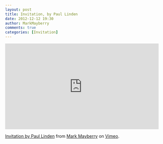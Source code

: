 ```yaml
---
layout: post
title: Invitation, by Paul Linden
date: 2012-12-12 19:30
author: MarkMayberry
comments: true
categories: [Invitation]
---
```

<iframe src="http://player.vimeo.com/video/56263443" width="500" height="281" frameborder="0" webkitAllowFullScreen mozallowfullscreen allowFullScreen></iframe> <p><a href="http://vimeo.com/56263443">Invitation by Paul Linden</a> from <a href="http://vimeo.com/ascoc">Mark Mayberry</a> on <a href="http://vimeo.com">Vimeo</a>.</p>
